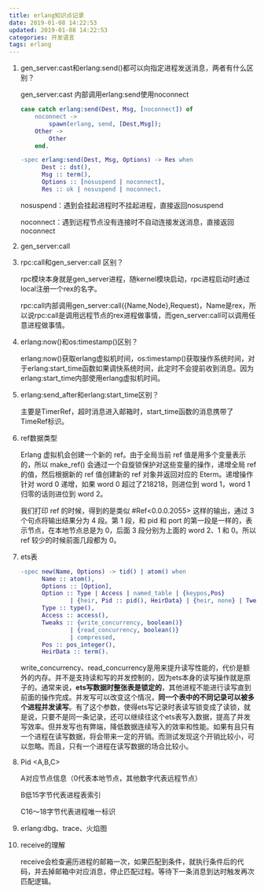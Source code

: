 ```yaml
---
title: erlang知识点记录
date: 2019-01-08 14:22:53
updated: 2019-01-08 14:22:53
categories: 开发语言
tags: erlang
---
```


1. gen_server:cast和erlang:send()都可以向指定进程发送消息，两者有什么区别？

   gen_server:cast 内部调用erlang:send使用noconnect

   ```erlang
   case catch erlang:send(Dest, Msg, [noconnect]) of
       noconnect ->
           spawn(erlang, send, [Dest,Msg]);
       Other ->
           Other
       end.
   ```

   ```erlang
   -spec erlang:send(Dest, Msg, Options) -> Res when
         Dest :: dst(),
         Msg :: term(),
         Options :: [nosuspend | noconnect],
         Res :: ok | nosuspend | noconnect.
   ```

   nosuspend：遇到会挂起进程时不挂起进程，直接返回nosuspend

   noconnect：遇到远程节点没有连接时不自动连接发送消息，直接返回noconnect

2. gen_server:call

3. rpc:call和gen_server:call 区别？

   rpc模块本身就是gen_server进程，随kernel模块启动，rpc进程启动时通过local注册一个rex的名字。

   rpc:call内部调用gen_server:call({Name,Node},Request)，Name是rex，所以说rpc:call是调用远程节点的rex进程做事情，而gen_server:call可以调用任意进程做事情。

4. erlang:now()和os:timestamp()区别？

   erlang:now()获取erlang虚拟机时间，os:timestamp()获取操作系统时间，对于erlang:start_time函数如果调快系统时间，此定时不会提前收到消息。因为erlang:start_time内部使用erlang虚拟机时间。

5. erlang:send_after和erlang:start_time区别？

   主要是TimerRef，超时消息进入邮箱时，start_time函数的消息携带了TimeRef标识。

6. ref数据类型

   Erlang 虚拟机会创建一个新的 ref。由于全局当前 ref 值是用多个变量表示的，所以 make_ref() 会通过一个自旋锁保护对这些变量的操作，递增全局 ref 的值，然后根据新的 ref 值创建新的 ref 对象并返回对应的 Eterm。递增操作针对 word 0 递增，如果 word 0 超过了218218，则进位到 word 1，word 1 归零的话则进位到 word 2。

   我们打印 ref 的时候，得到的是类似 #Ref<0.0.0.2055> 这样的输出，通过 3 个句点将输出结果分为 4 段。第 1 段，和 pid 和 port 的第一段是一样的，表示节点，在本地节点总是为 0，后面 3 段分别为上面的 word 2、1 和 0。所以 ref 较少的时候前面几段都为 0。

7. ets表

   ```erlang
   -spec new(Name, Options) -> tid() | atom() when
         Name :: atom(),
         Options :: [Option],
         Option :: Type | Access | named_table | {keypos,Pos}
                 | {heir, Pid :: pid(), HeirData} | {heir, none} | Tweaks,
         Type :: type(),
         Access :: access(),
         Tweaks :: {write_concurrency, boolean()}
                 | {read_concurrency, boolean()}
                 | compressed,
         Pos :: pos_integer(),
         HeirData :: term().
   ```

   write_concurrency、read_concurrency是用来提升读写性能的，代价是额外的内存。并不是支持读和写的并发控制的，因为ets本身的读写操作就是原子的。通常来说，**ets写数据时整张表是锁定的**，其他进程不能进行读写直到前面的操作完成。并发写可以改变这个情况，**同一个表中的不同记录可以被多个进程并发读写**。有了这个参数，使得ets写记录时表读写锁变成了读锁，就是说，只要不是同一条记录，还可以继续往这个ets表写入数据，提高了并发写效率。但并发写也有弊端，降低数据连续写入的效率和性能。如果有且只有一个进程在读写数据，将会带来一定的开销。而测试发现这个开销比较小，可以忽略。而且，只有一个进程在读写数据的场合比较小。

8. Pid <A,B,C>

   A对应节点信息（0代表本地节点，其他数字代表远程节点）

   B低15字节代表进程表索引

   C16～18字节代表进程唯一标识

9. erlang:dbg、trace、火焰图

10. receive的理解

    receive会检查遍历进程的邮箱一次，如果匹配到条件，就执行条件后的代码，并去掉邮箱中对应消息，停止匹配过程。等待下一条消息到达时触发再次匹配逻辑。
